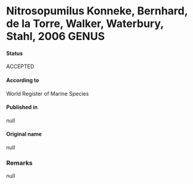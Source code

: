 # Nitrosopumilus Konneke, Bernhard, de la Torre, Walker, Waterbury, Stahl, 2006 GENUS

#### Status
ACCEPTED

#### According to
World Register of Marine Species

#### Published in
null

#### Original name
null

### Remarks
null